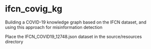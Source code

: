 # ifcn_covig_kg
Building a COVID-19 knowledge graph based on the IFCN dataset, and using this approach for misinformation detection

Place the IFCN_COVID19_12748.json dataset in the source/resources directory